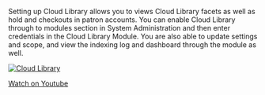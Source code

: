 Setting up Cloud Library allows you to views Cloud Library facets as well as hold and checkouts in patron accounts. You can enable Cloud Library through to modules section in System Administration and then enter credentials in the Cloud Library Module. You are also able to update settings and scope, and view the indexing log and dashboard through the module as well.

[![Cloud Library](/manual/images/Cloud-Library.jpg)](https://youtu.be/Cy1VVJsLEPU)

[Watch on Youtube](https://youtu.be/Cy1VVJsLEPU)

